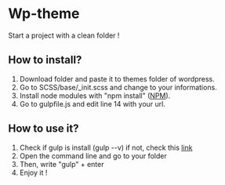 # Wp-theme
Start a project with a clean folder !

## How to install?
1. Download folder and paste it to themes folder of wordpress.
2. Go to SCSS/base/_init.scss and change to your informations.
3. Install node modules with "npm install" ([NPM](https://www.npmjs.com/)).
4. Go to gulpfile.js and edit line 14 with your url.

## How to use it?
1. Check if gulp is install (gulp --v) if not, check this [link](https://gulpjs.com/docs/en/getting-started/quick-start)
2. Open the command line and go to your folder
2. Then, write "gulp" + enter
3. Enjoy it !
